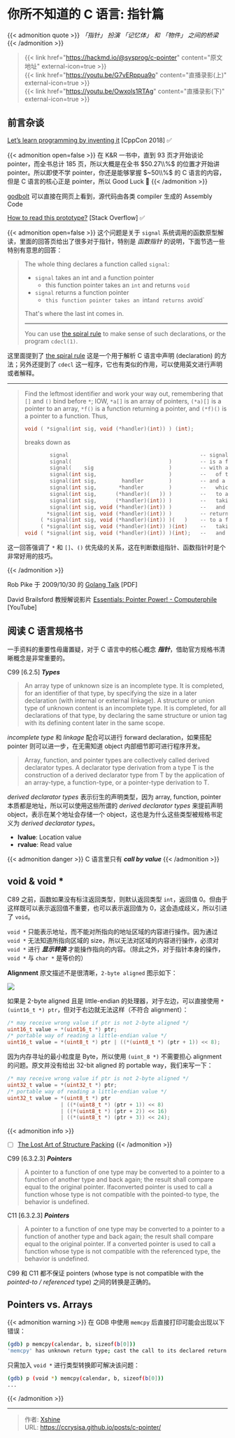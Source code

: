 # 你所不知道的 C 语言: 指针篇


{{< admonition quote >}}
*「指针」 扮演 「记忆体」 和 「物件」 之间的桥梁*
{{< /admonition >}}

<!--more-->

> {{< link href="https://hackmd.io/@sysprog/c-pointer" content="原文地址" external-icon=true >}}   
> {{< link href="https://youtu.be/G7vERppua9o" content="直播录影(上)" external-icon=true >}}   
> {{< link href="https://youtu.be/Owxols1RTAg" content="直播录影(下)" external-icon=true >}}   

## 前言杂谈

[Let’s learn programming by inventing it](https://www.youtube.com/watch?v=l5Mp_DEn4bs) [CppCon 2018] :white_check_mark:

{{< admonition open=false >}}
在 K&R 一书中，直到 93 页才开始谈论 pointer，而全书总计 185 页，所以大概是在全书 $50.27\\%$ 的位置才开始讲 pointer。所以即使不学 pointer，你还是能够掌握 $~50\\%$ 的 C 语言的内容，但是 C 语言的核心正是 pointer，所以 Good Luck :rofl:
{{< /admonition >}}

[godbolt](http://gcc.godbolt.org/) 可以直接在网页上看到，源代码由各类 compiler 生成的 Assembly Code


[How to read this prototype?]() [Stack Overflow] :white_check_mark:

{{< admonition open=false >}}
这个问题是关于 `signal` 系统调用的函数原型解读，里面的回答页给出了很多对于指针，特别是 *函数指针* 的说明，下面节选一些特别有意思的回答：

> The whole thing declares a function called `signal`:
>
> - `signal` takes an int and a function pointer
>   - this function pointer takes an `int` and returns `void`
> - `signal` returns a function pointer
>   - `this function pointer takes an `int` and returns a `void`
>
> That's where the last int comes in.
>
> ---
>
> You can use [the spiral rule](https://c-faq.com/decl/spiral.anderson.html) to make sense of such declarations, or the program `cdecl(1)`.

这里面提到了 [the spiral rule](https://c-faq.com/decl/spiral.anderson.html) 这是一个用于解析 C 语言中声明 (declaration) 的方法；另外还提到了 `cdecl` 这一程序，它也有类似的作用，可以使用英文进行声明或者解释。

---

> Find the leftmost identifier and work your way out, remembering that `[]` and `()` bind before `*`; IOW, `*a[]` is an array of pointers, `(*a)[]` is a pointer to an array, `*f()` is a function returning a pointer, and `(*f)()` is a pointer to a function. Thus,
> 
> ```c
> void ( *signal(int sig, void (*handler)(int)) ) (int);
> ```
> 
> breaks down as
> 
> ```c
>         signal                                          -- signal
>         signal(                               )         -- is a function
>         signal(    sig                        )         -- with a parameter named sig
>         signal(int sig,                       )         --   of type int
>         signal(int sig,        handler        )         -- and a parameter named handler
>         signal(int sig,       *handler        )         --   which is a pointer
>         signal(int sig,      (*handler)(   )) )         --   to a function
>         signal(int sig,      (*handler)(int)) )         --   taking an int parameter
>         signal(int sig, void (*handler)(int)) )         --   and returning void
>        *signal(int sig, void (*handler)(int)) )         -- returning a pointer
>      ( *signal(int sig, void (*handler)(int)) )(   )    -- to a function
>      ( *signal(int sig, void (*handler)(int)) )(int)    --   taking an int parameter
> void ( *signal(int sig, void (*handler)(int)) )(int);   --   and returning void
> ```

这一回答强调了 `*` 和 `[]`、`()` 优先级的关系，这在判断数组指针、函数指针时是个非常好用的技巧。

{{< /admonition >}}

Rob Pike 于 2009/10/30 的 [Golang Talk](https://talks.golang.org/2009/go_talk-20091030.pdf) [PDF]

David Brailsford 教授解说影片 [Essentials: Pointer Power! - Computerphile](https://www.youtube.com/watch?v=t5NszbIerYc) [YouTube]

## 阅读 C 语言规格书

一手资料的重要性毋庸置疑，对于 C 语言中的核心概念 ***指针***，借助官方规格书清晰概念是非常重要的。

C99 [6.2.5] ***Types***

> An array type of unknown size is an incomplete type. It is completed, for an identifier of that type, by specifying the size in a later declaration (with internal or external linkage). A structure or union type of unknown content is an incomplete type. It is completed, for all declarations of that type, by declaring the same structure or union tag with its defining content later in the same scope.

*incomplete type* 和 *linkage* 配合可以进行 forward declaration，如果搭配 pointer 则可以进一步，在无需知道 object 内部细节即可进行程序开发。

> Array, function, and pointer types are collectively called derived declarator types. A declarator type derivation from a type T is the construction of a derived declarator type from T by the application of an array-type, a function-type, or a pointer-type derivation to T.

*derived declarator types*  表示衍生的声明类型，因为 array, function, pointer 本质都是地址，所以可以使用这些所谓的 *derived declarator types* 来提前声明 object，表示在某个地址会存储一个 object，这也是为什么这些类型被规格书定义为 *derived declarator types*。

- **lvalue**: Location value
- **rvalue**: Read value

{{< admonition danger >}}
C 语言里只有 ***call by value***
{{< /admonition >}}

## void & void *

C89 之前，函数如果没有标注返回类型，则默认返回类型 `int`，返回值 0。但由于这样既可以表示返回值不重要，也可以表示返回值为 0，这会造成歧义，所以引进了 `void`。

`void *` 只能表示地址，而不能对所指向的地址区域的内容进行操作。因为通过 `void *` 无法知道所指向区域的 size，所以无法对区域的内容进行操作，必须对 `void *` 进行 ***显示转换*** 才能操作指向的内容。（除此之外，对于指针本身的操作，`void *` 与 `char *` 是等价的）

**Alignment** 原文描述不是很清晰，`2-byte aligned` 图示如下：

![](/images/c/2-byte-aligned.svg)

如果是 2-byte aligned 且是 little-endian 的处理器，对于左边，可以直接使用 `*(uint16_t *) ptr`，但对于右边就无法这样（不符合 alignment）：

```c
/* may receive wrong value if ptr is not 2-byte aligned */
uint16_t value = *(uint16_t *) ptr;
/* portable way of reading a little-endian value */
uint16_t value = *(uint8_t *) ptr | ((*(uint8_t *) (ptr + 1)) << 8);
```

因为内存寻址的最小粒度是 Byte，所以使用 `(uint_8 *)` 不需要担心 alignment 的问题。原文并没有给出 32-bit aligned 的 portable way，我们来写一下：

```c
/* may receive wrong value if ptr is not 2-byte aligned */
uint32_t value = *(uint32_t *) ptr;
/* portable way of reading a little-endian value */
uint32_t value = *(uint8_t *) ptr 
                 | ((*(uint8_t *) (ptr + 1)) << 8) 
                 | ((*(uint8_t *) (ptr + 2)) << 16) 
                 | ((*(uint8_t *) (ptr + 3)) << 24);
```

{{< admonition info >}}
- [ ] [The Lost Art of Structure Packing](http://www.catb.org/esr/structure-packing/)
{{< /admonition >}}

C99 [6.3.2.3] ***Pointers***

> A pointer to a function of one type may be converted to a pointer to a function of another
type and back again; the result shall compare equal to the original pointer. Ifaconverted
pointer is used to call a function whose type is not compatible with the pointed-to type,
the behavior is undefined.

C11 [6.3.2.3] ***Pointers***

>  A pointer to a function of one type may be converted to a pointer to a function of another
type and back again; the result shall compare equal to the original pointer. If a converted
pointer is used to call a function whose type is not compatible with the referenced type,
the behavior is undefined.

C99 和 C11 都不保证 pointers (whose type is not compatible with the *pointed-to / referenced* type) 之间的转换是正确的。

## Pointers vs. Arrays

{{< admonition warning >}}
在 GDB 中使用 `memcpy` 后直接打印可能会出现以下错误：

```bash
(gdb) p memcpy(calendar, b, sizeof(b[0]))
'memcpy' has unknown return type; cast the call to its declared return type
```

只需加入 `void *` 进行类型转换即可解决该问题：

```bash
(gdb) p (void *) memcpy(calendar, b, sizeof(b[0]))
...
```

{{< /admonition >}}


---

> 作者: [Xshine](https://github.com/ccrysisa)  
> URL: https://ccrysisa.github.io/posts/c-pointer/  

